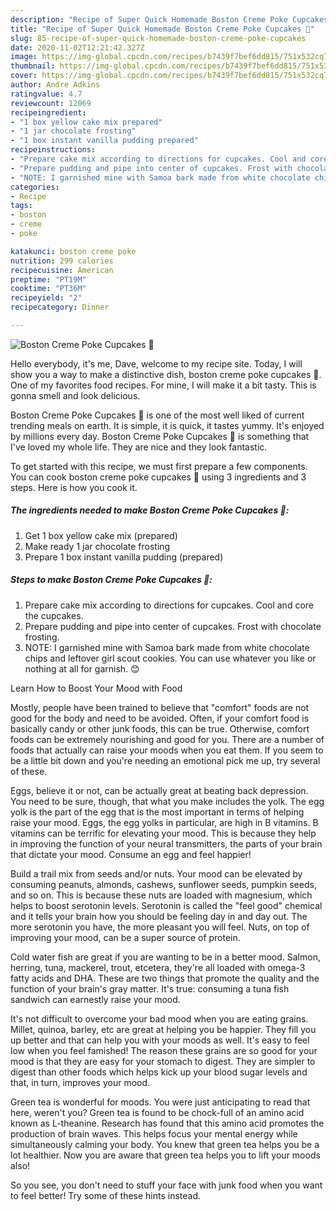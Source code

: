 ```yaml
---
description: "Recipe of Super Quick Homemade Boston Creme Poke Cupcakes 🍰"
title: "Recipe of Super Quick Homemade Boston Creme Poke Cupcakes 🍰"
slug: 85-recipe-of-super-quick-homemade-boston-creme-poke-cupcakes
date: 2020-11-02T12:21:42.327Z
image: https://img-global.cpcdn.com/recipes/b7439f7bef6dd815/751x532cq70/boston-creme-poke-cupcakes-🍰-recipe-main-photo.jpg
thumbnail: https://img-global.cpcdn.com/recipes/b7439f7bef6dd815/751x532cq70/boston-creme-poke-cupcakes-🍰-recipe-main-photo.jpg
cover: https://img-global.cpcdn.com/recipes/b7439f7bef6dd815/751x532cq70/boston-creme-poke-cupcakes-🍰-recipe-main-photo.jpg
author: Andre Adkins
ratingvalue: 4.7
reviewcount: 12069
recipeingredient:
- "1 box yellow cake mix prepared"
- "1 jar chocolate frosting"
- "1 box instant vanilla pudding prepared"
recipeinstructions:
- "Prepare cake mix according to directions for cupcakes. Cool and core the cupcakes."
- "Prepare pudding and pipe into center of cupcakes. Frost with chocolate frosting."
- "NOTE: I garnished mine with Samoa bark made from white chocolate chips and leftover girl scout cookies. You can use whatever you like or nothing at all for garnish. 😊"
categories:
- Recipe
tags:
- boston
- creme
- poke

katakunci: boston creme poke 
nutrition: 299 calories
recipecuisine: American
preptime: "PT19M"
cooktime: "PT36M"
recipeyield: "2"
recipecategory: Dinner

---
```



![Boston Creme Poke Cupcakes 🍰](https://img-global.cpcdn.com/recipes/b7439f7bef6dd815/751x532cq70/boston-creme-poke-cupcakes-🍰-recipe-main-photo.jpg)

Hello everybody, it's me, Dave, welcome to my recipe site. Today, I will show you a way to make a distinctive dish, boston creme poke cupcakes 🍰. One of my favorites food recipes. For mine, I will make it a bit tasty. This is gonna smell and look delicious.

Boston Creme Poke Cupcakes 🍰 is one of the most well liked of current trending meals on earth. It is simple, it is quick, it tastes yummy. It's enjoyed by millions every day. Boston Creme Poke Cupcakes 🍰 is something that I've loved my whole life. They are nice and they look fantastic.




To get started with this recipe, we must first prepare a few components. You can cook boston creme poke cupcakes 🍰 using 3 ingredients and 3 steps. Here is how you cook it.

<!--inarticleads1-->

##### The ingredients needed to make Boston Creme Poke Cupcakes 🍰:

1. Get 1 box yellow cake mix (prepared)
1. Make ready 1 jar chocolate frosting
1. Prepare 1 box instant vanilla pudding (prepared)




<!--inarticleads2-->

##### Steps to make Boston Creme Poke Cupcakes 🍰:

1. Prepare cake mix according to directions for cupcakes. Cool and core the cupcakes.
1. Prepare pudding and pipe into center of cupcakes. Frost with chocolate frosting.
1. NOTE: I garnished mine with Samoa bark made from white chocolate chips and leftover girl scout cookies. You can use whatever you like or nothing at all for garnish. 😊




Learn How to Boost Your Mood with Food


Mostly, people have been trained to believe that "comfort" foods are not good for the body and need to be avoided. Often, if your comfort food is basically candy or other junk foods, this can be true. Otherwise, comfort foods can be extremely nourishing and good for you. There are a number of foods that actually can raise your moods when you eat them. If you seem to be a little bit down and you're needing an emotional pick me up, try several of these.

Eggs, believe it or not, can be actually great at beating back depression. You need to be sure, though, that what you make includes the yolk. The egg yolk is the part of the egg that is the most important in terms of helping raise your mood. Eggs, the egg yolks in particular, are high in B vitamins. B vitamins can be terrific for elevating your mood. This is because they help in improving the function of your neural transmitters, the parts of your brain that dictate your mood. Consume an egg and feel happier!

Build a trail mix from seeds and/or nuts. Your mood can be elevated by consuming peanuts, almonds, cashews, sunflower seeds, pumpkin seeds, and so on. This is because these nuts are loaded with magnesium, which helps to boost serotonin levels. Serotonin is called the "feel good" chemical and it tells your brain how you should be feeling day in and day out. The more serotonin you have, the more pleasant you will feel. Nuts, on top of improving your mood, can be a super source of protein.

Cold water fish are great if you are wanting to be in a better mood. Salmon, herring, tuna, mackerel, trout, etcetera, they're all loaded with omega-3 fatty acids and DHA. These are two things that promote the quality and the function of your brain's gray matter. It's true: consuming a tuna fish sandwich can earnestly raise your mood. 

It's not difficult to overcome your bad mood when you are eating grains. Millet, quinoa, barley, etc are great at helping you be happier. They fill you up better and that can help you with your moods as well. It's easy to feel low when you feel famished! The reason these grains are so good for your mood is that they are easy for your stomach to digest. They are simpler to digest than other foods which helps kick up your blood sugar levels and that, in turn, improves your mood.

Green tea is wonderful for moods. You were just anticipating to read that here, weren't you? Green tea is found to be chock-full of an amino acid known as L-theanine. Research has found that this amino acid promotes the production of brain waves. This helps focus your mental energy while simultaneously calming your body. You knew that green tea helps you be a lot healthier. Now you are aware that green tea helps you to lift your moods also!

So you see, you don't need to stuff your face with junk food when you want to feel better! Try  some  of  these  hints  instead.

